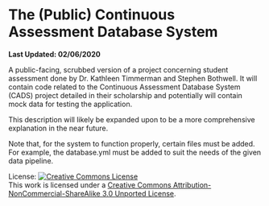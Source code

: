 # The (Public) Continuous Assessment Database System
**Last Updated: 02/06/2020**

A public-facing, scrubbed version of a project concerning student assessment done by Dr. Kathleen Timmerman and Stephen Bothwell. It will contain code related to the Continuous Assessment Database System (CADS) project detailed in their scholarship and potentially will contain mock data for testing the application.

This description will likely be expanded upon to be a more comprehensive explanation in the near future.

Note that, for the system to function properly, certain files must be added. For example, the database.yml must be added to suit the needs of the given data pipeline.

License: 
<a rel="license" href="http://creativecommons.org/licenses/by-nc-sa/3.0/"><img alt="Creative Commons License" style="border-width:0" src="https://i.creativecommons.org/l/by-nc-sa/3.0/88x31.png" /></a><br />This work is licensed under a <a rel="license" href="http://creativecommons.org/licenses/by-nc-sa/3.0/">Creative Commons Attribution-NonCommercial-ShareAlike 3.0 Unported License</a>.
